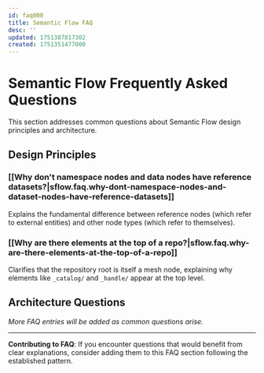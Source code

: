 ```yaml
---
id: faq000
title: Semantic Flow FAQ
desc: ''
updated: 1751387817302
created: 1751351477000
---
```


# Semantic Flow Frequently Asked Questions

This section addresses common questions about Semantic Flow design principles and architecture.

## Design Principles

### [[Why don't namespace nodes and data nodes have reference datasets?|sflow.faq.why-dont-namespace-nodes-and-dataset-nodes-have-reference-datasets]]
Explains the fundamental difference between reference nodes (which refer to external entities) and other node types (which refer to themselves).

### [[Why are there elements at the top of a repo?|sflow.faq.why-are-there-elements-at-the-top-of-a-repo]]
Clarifies that the repository root is itself a mesh node, explaining why elements like `_catalog/` and `_handle/` appear at the top level.

## Architecture Questions

*More FAQ entries will be added as common questions arise.*

---

**Contributing to FAQ**: If you encounter questions that would benefit from clear explanations, consider adding them to this FAQ section following the established pattern.
